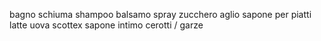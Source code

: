 bagno schiuma 
shampoo
balsamo spray
zucchero
aglio
sapone per piatti
latte
uova
scottex
sapone intimo
cerotti / garze

